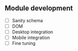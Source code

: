 ## Module development

- [ ] Sanity schema
- [ ] DOM
- [ ] Desktop integration
- [ ] Mobile integration
- [ ] Fine tuning